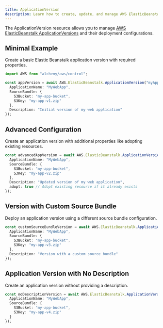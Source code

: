 ```yaml
---
title: ApplicationVersion
description: Learn how to create, update, and manage AWS ElasticBeanstalk ApplicationVersions using Alchemy Cloud Control.
---
```


The ApplicationVersion resource allows you to manage [AWS ElasticBeanstalk ApplicationVersions](https://docs.aws.amazon.com/elasticbeanstalk/latest/userguide/) and their deployment configurations.

## Minimal Example

Create a basic Elastic Beanstalk application version with required properties.

```ts
import AWS from "alchemy/aws/control";

const appVersion = await AWS.ElasticBeanstalk.ApplicationVersion("myAppVersion", {
  ApplicationName: "MyWebApp",
  SourceBundle: {
    S3Bucket: "my-app-bucket",
    S3Key: "my-app-v1.zip"
  },
  Description: "Initial version of my web application"
});
```

## Advanced Configuration

Create an application version with additional properties like adopting existing resources.

```ts
const advancedAppVersion = await AWS.ElasticBeanstalk.ApplicationVersion("advancedAppVersion", {
  ApplicationName: "MyWebApp",
  SourceBundle: {
    S3Bucket: "my-app-bucket",
    S3Key: "my-app-v2.zip"
  },
  Description: "Updated version of my web application",
  adopt: true // Adopt existing resource if it already exists
});
```

## Version with Custom Source Bundle

Deploy an application version using a different source bundle configuration.

```ts
const customSourceBundleVersion = await AWS.ElasticBeanstalk.ApplicationVersion("customSourceBundleVersion", {
  ApplicationName: "MyWebApp",
  SourceBundle: {
    S3Bucket: "my-app-bucket",
    S3Key: "my-app-v3.zip"
  },
  Description: "Version with a custom source bundle"
});
```

## Application Version with No Description

Create an application version without providing a description.

```ts
const noDescriptionVersion = await AWS.ElasticBeanstalk.ApplicationVersion("noDescriptionVersion", {
  ApplicationName: "MyWebApp",
  SourceBundle: {
    S3Bucket: "my-app-bucket",
    S3Key: "my-app-v4.zip"
  }
});
```